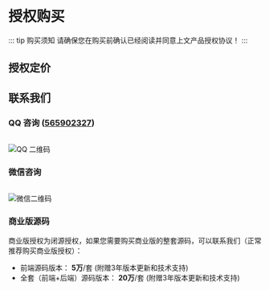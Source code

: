 # 授权购买
::: tip 购买须知
请确保您在购买前确认已经阅读并同意上文产品授权协议！
<PageLink href="/pro/license" title="📜 产品授权" />
:::

## 授权定价

<div class="pricing-wrapper">
    <PricingBox price="1388" :features="['永久使用', '永久更新', '技术支持', '1 节点授权', '1 次远程部署服务']" />
    <PricingBox price="1588" :features="['永久使用', '永久更新', '技术支持', '3 节点授权', '3 次远程部署服务']" />
    <PricingBox price="定制" :features="['定制功能', '定制节点数', '定制部署服务']" :custom="true" />
</div>

## 联系我们

<div id="contact" />

### QQ 咨询 ([565902327](https://qm.qq.com/q/UMgHbArOYC))

<img src="/contact-qq.jpeg" alt="QQ 二维码" style="max-height: 250px; margin-top: 15px">

### 微信咨询

<img src="/contact-wechat.jpeg" alt="微信二维码" style="max-height: 250px; margin-top: 15px">


### 商业版源码
商业版授权为闭源授权，如果您需要购买商业版的整套源码，可以联系我们（正常推荐购买商业版授权）：

- 前端源码版本： **5万**/套 (附赠3年版本更新和技术支持)
- 全套（前端+后端）源码版本： **20万**/套 (附赠3年版本更新和技术支持)
